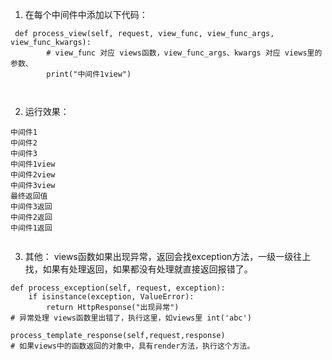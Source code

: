 1. 在每个中间件中添加以下代码：

```
 def process_view(self, request, view_func, view_func_args, view_func_kwargs):
        # view_func 对应 views函数，view_func_args、kwargs 对应 views里的参数、
        print("中间件1view")



```

2. 运行效果：
```
中间件1
中间件2
中间件3
中间件1view
中间件2view
中间件3view
最终返回值
中间件3返回
中间件2返回
中间件1返回


```




3. 其他：
views函数如果出现异常，返回会找exception方法，一级一级往上找，如果有处理返回，如果都没有处理就直接返回报错了。
```
def process_exception(self, request, exception):
    if isinstance(exception, ValueError):
        return HttpResponse("出现异常")
# 异常处理 views函数里出错了，执行这里，如views里 int('abc')

```
```
process_template_response(self,request,response)
# 如果views中的函数返回的对象中，具有render方法，执行这个方法。

```
